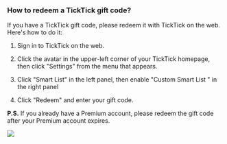 ### How to redeem a TickTick gift code?

If you have a TickTick gift code, please redeem it with TickTick on the web. Here's how to do it:

1. Sign in to TickTick on the web.

2. Click the avatar in the upper-left corner of your TickTick homepage, then click "Settings" from the menu that appears.

3. Click "Smart List" in the left panel, then enable "Custom Smart List " in the right panel

4. Click "Redeem" and enter your gift code.

**P.S.** If you already have a Premium account, please redeem the gift code after your Premium account expires.

![](../../../images/ticktick-web-version/premium-account/2.4.2.png)

